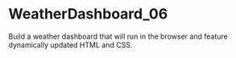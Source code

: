 # WeatherDashboard_06
Build a weather dashboard that will run in the browser and feature dynamically updated HTML and CSS.
